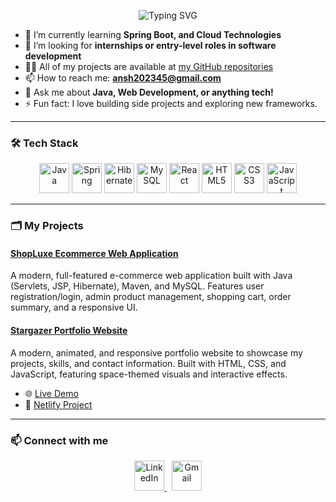 <p align="center">
  <img src="https://readme-typing-svg.demolab.com?font=Fira+Code&weight=700&size=32&pause=1000&color=6A11CB&center=true&vCenter=true&width=600&lines=Hi+%F0%9F%91%8B%2C+I'm+Ansh;Aspiring+Software+Developer+%7C+Java+%7C+Web+%7C+Open+Source+Enthusiast" alt="Typing SVG" />
</p>

- 🌱 I’m currently learning **Spring Boot, and Cloud Technologies**
- 💼 I’m looking for **internships or entry-level roles in software development**
- 👨‍💻 All of my projects are available at [my GitHub repositories](https://github.com/Anshch34?tab=repositories)
- 📫 How to reach me: **ansh202345@gmail.com**
- 💬 Ask me about **Java, Web Development, or anything tech!**
- ⚡ Fun fact: I love building side projects and exploring new frameworks.

---

### 🛠️ **Tech Stack**
<p align="center">
  <img src="https://cdn.jsdelivr.net/gh/devicons/devicon/icons/java/java-original.svg" width="48" alt="Java"/>
  <img src="https://cdn.jsdelivr.net/gh/devicons/devicon/icons/spring/spring-original.svg" width="48" alt="Spring"/>
  <img src="https://cdn.jsdelivr.net/gh/devicons/devicon/icons/hibernate/hibernate-plain.svg" width="48" alt="Hibernate"/>
  <img src="https://cdn.jsdelivr.net/gh/devicons/devicon/icons/mysql/mysql-original.svg" width="48" alt="MySQL"/>
  <img src="https://cdn.jsdelivr.net/gh/devicons/devicon/icons/react/react-original.svg" width="48" alt="React"/>
  <img src="https://cdn.jsdelivr.net/gh/devicons/devicon/icons/html5/html5-original.svg" width="48" alt="HTML5"/>
  <img src="https://cdn.jsdelivr.net/gh/devicons/devicon/icons/css3/css3-original.svg" width="48" alt="CSS3"/>
  <img src="https://cdn.jsdelivr.net/gh/devicons/devicon/icons/javascript/javascript-original.svg" width="48" alt="JavaScript"/>
</p>

---

### 🗂️ **My Projects**

#### [ShopLuxe Ecommerce Web Application](https://github.com/Anshch34/ShopLuxe-EcommerceWebApp)
A modern, full-featured e-commerce web application built with Java (Servlets, JSP, Hibernate), Maven, and MySQL. Features user registration/login, admin product management, shopping cart, order summary, and a responsive UI.

#### [Stargazer Portfolio Website](https://github.com/Anshch34/Stargazer-Portfolio)
A modern, animated, and responsive portfolio website to showcase my projects, skills, and contact information. Built with HTML, CSS, and JavaScript, featuring space-themed visuals and interactive effects.
- 🌐 [Live Demo](https://stargazer-portfolio.netlify.app/)
- 🔗 [Netlify Project](https://app.netlify.com/sites/stargazer-portfolio/overview)

---

### 📫 **Connect with me**
<p align="center">
  <a href="https://www.linkedin.com/in/ansh-antal-ab2677303/" target="_blank">
    <img src="https://cdn.jsdelivr.net/gh/devicons/devicon/icons/linkedin/linkedin-original.svg" width="48" alt="LinkedIn"/>
  </a>
  &nbsp;
  <a href="mailto:ansh202345@gmail.com" target="_blank">
    <img src="https://cdn.jsdelivr.net/gh/devicons/devicon/icons/google/google-original.svg" width="48" alt="Gmail"/>
  </a>
</p> 
